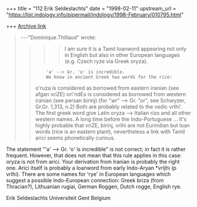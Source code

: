 +++
title = "112 Erik Seldeslachts"
date = "1998-02-11"
upstream_url = "https://list.indology.info/pipermail/indology/1998-February/010795.html"

+++
[Archive link](https://list.indology.info/pipermail/indology/1998-February/010795.html)

> ---"Dominique.Thillaud"  wrote:
> >
> > >>I am sure it is a Tamil loanword appearing not only in English but
> also in
> > >>other European languages (e.g. Czech ryze via Greek oryza).
> >
> >         'a' --> Gr. 'o' is incredible.
> >         We know in ancient Greek two words for the rice:
> > o'ruza is considered as borrowed from eastern iranian (see afgan
> vriZE)
> > ori'ndEs is considered as borrowed from western iranian (see persan
> birinj)
> > (for "wr" --> Gr. "or", see Schwyzer, Gr.Gr. 1,313, n.2)
> >         Both are probably related to the vedic vrIhi'.
> >         The first greek word give Latin oryza --> Italian rizo and all
> > other western names.
> >         A long time before the Indo-Portuguese ...
> >         It's highly probable that vriZE, birinj, vrIhi are not
> Eurindian
> > but loan words (rice is an eastern plant), nevertheless a link with
> Tamil
> > arici seems phonetically curious.


The statement "'a' --> Gr. 'o' is incredible" is not correct; in fact it is rather
frequent. However, that does not mean that this rule applies in this case: oryza is not
from arici. Your derivation from Iranian is probably the right one.
Arici itself is probably a loanword from early Indo-Aryan *vrIjhi (p vrIhi). There are some
names for 'rye' in European languages which suggest a possible Indo-European connection:
Greek briza (from Thracian?), Lithuanian rugiai, German Roggen, Dutch rogge, English rye.

Erik Seldeslachts
Universiteit Gent
Belgium



